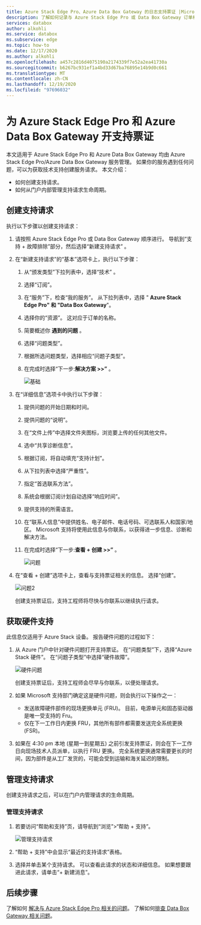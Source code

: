 ```yaml
---
title: Azure Stack Edge Pro、Azure Data Box Gateway 的日志支持票证 |Microsoft Docs
description: 了解如何记录与 Azure Stack Edge Pro 或 Data Box Gateway 订单相关的问题的支持请求。
services: databox
author: alkohli
ms.service: databox
ms.subservice: edge
ms.topic: how-to
ms.date: 12/17/2020
ms.author: alkohli
ms.openlocfilehash: a457c2816d4075190a2174339f7e52a2ea41730a
ms.sourcegitcommit: b6267bc931ef1a4bd33d67ba76895e14b9d0c661
ms.translationtype: MT
ms.contentlocale: zh-CN
ms.lasthandoff: 12/19/2020
ms.locfileid: "97696032"
---
```

# <a name="open-a-support-ticket-for-azure-stack-edge-pro-and-azure-data-box-gateway"></a>为 Azure Stack Edge Pro 和 Azure Data Box Gateway 开支持票证

本文适用于 Azure Stack Edge Pro 和 Azure Data Box Gateway 均由 Azure Stack Edge Pro/Azure Data Box Gateway 服务管理。 如果你的服务遇到任何问题，可以为获取技术支持创建服务请求。 本文介绍：

* 如何创建支持请求。
* 如何从门户内部管理支持请求生命周期。

## <a name="create-a-support-request"></a>创建支持请求

执行以下步骤以创建支持请求：

1. 请按照 Azure Stack Edge Pro 或 Data Box Gateway 顺序进行。 导航到“支持 + 故障排除”部分，然后选择“新建支持请求” 。

2. 在“新建支持请求”的“基本”选项卡上，执行以下步骤：

    1. 从“颁发类型”下拉列表中，选择“技术” 。
    2. 选择“订阅”。
    3. 在“服务”下，检查“我的服务”。  从下拉列表中，选择 " **Azure Stack Edge Pro" 和 "Data Box Gateway**"。
    4. 选择你的“资源”。 这对应于订单的名称。
    5. 简要概述你 **遇到的问题** 。 
    6. 选择“问题类型”。
    7. 根据所选问题类型，选择相应“问题子类型”。
    8. 在完成时选择“下一步:**解决方案 >>”** 。

        ![基础](./media/azure-stack-edge-contact-microsoft-support/data-box-edge-support-request-1.png)

3. 在“详细信息”选项卡中执行以下步骤：

    1. 提供问题的开始日期和时间。
    2. 提供问题的“说明”。
    3. 在“文件上传”中选择文件夹图标，浏览要上传的任何其他文件。
    4. 选中“共享诊断信息”。
    5. 根据订阅，将自动填充“支持计划”。
    6. 从下拉列表中选择“严重性”。
    7. 指定“首选联系方法”。
    8. 系统会根据订阅计划自动选择“响应时间”。
    9. 提供支持的所需语言。
    10. 在“联系人信息”中提供姓名、电子邮件、电话号码、可选联系人和国家/地区。 Microsoft 支持将使用此信息与你联系，以获得进一步信息、诊断和解决方法。 
    11. 在完成时选择“下一步:**查看 + 创建 >>”** 。

        ![问题](./media/azure-stack-edge-contact-microsoft-support/data-box-edge-support-request-2.png)

4. 在“查看 + 创建”选项卡上，查看与支持票证相关的信息。 选择“创建”。 

    ![问题2](./media/azure-stack-edge-contact-microsoft-support/data-box-edge-support-request-3.png)

    创建支持票证后，支持工程师将尽快与你联系以继续执行请求。

## <a name="get-hardware-support"></a>获取硬件支持

此信息仅适用于 Azure Stack 设备。 报告硬件问题的过程如下：

1. 从 Azure 门户中针对硬件问题打开支持票证。 在“问题类型”下，选择“Azure Stack 硬件”。 在“问题子类型”中选择“硬件故障”。

    ![硬件问题](./media/azure-stack-edge-contact-microsoft-support/data-box-edge-hardware-issue-1.png)

    创建支持票证后，支持工程师会尽早与你联系，以便处理请求。

2. 如果 Microsoft 支持部门确定这是硬件问题，则会执行以下操作之一：

    * 发送故障硬件部件的现场更换单元 (FRU)。 目前，电源单元和固态驱动器是唯一受支持的 Fru。
    * 仅在下一工作日内更换 FRU，其他所有部件都需要发送完全系统更换 (FSR)。

3. 如果在 4:30 pm 本地 (星期一到星期五) 之前引发支持票证，则会在下一工作日向现场技术人员派单，以执行 FRU 更换。 完全系统更换通常需要更长的时间，因为部件是从工厂发货的，可能会受到运输和海关延迟的限制。

## <a name="manage-a-support-request"></a>管理支持请求

创建支持请求之后，可以在门户内管理请求的生命周期。

### <a name="to-manage-your-support-requests"></a>管理支持请求

1. 若要访问“帮助和支持”页，请导航到“浏览”>“帮助 + 支持”。

    ![管理支持请求](./media/azure-stack-edge-contact-microsoft-support/data-box-edge-manage-support-request-1.png)

2. “帮助 + 支持”中会显示“最近的支持请求”表格。 

    <!--[Manage support requests](./media/azure-stack-edge-contact-microsoft-support/data-box-edge-support-request-1.png)--> 

3. 选择并单击某个支持请求。 可以查看此请求的状态和详细信息。 如果想要跟进此请求，请单击“+ 新建消息”。

## <a name="next-steps"></a>后续步骤

了解如何 [解决与 Azure Stack Edge Pro 相关的问题](azure-stack-edge-troubleshoot.md)。
了解如何[排查 Data Box Gateway 相关问题](data-box-gateway-troubleshoot.md)。
